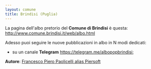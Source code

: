 ```yaml
---
layout: comune
title: Brindisi (Puglia)
---
```


La pagina dell'albo pretorio del **Comune di Brindisi** è questa: http://www.comune.brindisi.it/web/albo.html

Adesso puoi seguire le nuove pubblicazioni in albo in N modi dedicati:

* su un canale **Telegram** https://telegram.me/albopopbrindisi;


**Autore**: [Francesco Piero Paolicelli alias Piersoft](https://twitter.com/Piersoft)
